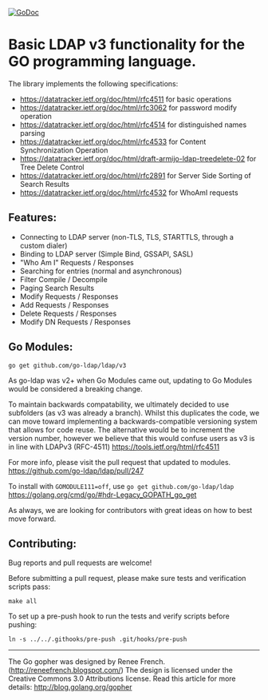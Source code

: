 [![GoDoc](https://godoc.org/github.com/go-ldap/ldap?status.svg)](https://godoc.org/github.com/go-ldap/ldap)

# Basic LDAP v3 functionality for the GO programming language.

The library implements the following specifications:
 - https://datatracker.ietf.org/doc/html/rfc4511 for basic operations
 - https://datatracker.ietf.org/doc/html/rfc3062 for password modify operation
 - https://datatracker.ietf.org/doc/html/rfc4514 for distinguished names parsing
 - https://datatracker.ietf.org/doc/html/rfc4533 for Content Synchronization Operation
 - https://datatracker.ietf.org/doc/html/draft-armijo-ldap-treedelete-02 for Tree Delete Control
 - https://datatracker.ietf.org/doc/html/rfc2891 for Server Side Sorting of Search Results
 - https://datatracker.ietf.org/doc/html/rfc4532 for WhoAmI requests

## Features:

 - Connecting to LDAP server (non-TLS, TLS, STARTTLS, through a custom dialer)
 - Binding to LDAP server (Simple Bind, GSSAPI, SASL)
 - "Who Am I" Requests / Responses
 - Searching for entries (normal and asynchronous)
 - Filter Compile / Decompile
 - Paging Search Results
 - Modify Requests / Responses
 - Add Requests / Responses
 - Delete Requests / Responses
 - Modify DN Requests / Responses

## Go Modules:

`go get github.com/go-ldap/ldap/v3`

As go-ldap was v2+ when Go Modules came out, updating to Go Modules would be considered a breaking change.

To maintain backwards compatability, we ultimately decided to use subfolders (as v3 was already a branch).
Whilst this duplicates the code, we can move toward implementing a backwards-compatible versioning system that allows for code reuse.
The alternative would be to increment the version number, however we believe that this would confuse users as v3 is in line with LDAPv3 (RFC-4511)
https://tools.ietf.org/html/rfc4511


For more info, please visit the pull request that updated to modules.
https://github.com/go-ldap/ldap/pull/247

To install with `GOMODULE111=off`, use `go get github.com/go-ldap/ldap`
https://golang.org/cmd/go/#hdr-Legacy_GOPATH_go_get

As always, we are looking for contributors with great ideas on how to best move forward.


## Contributing:

Bug reports and pull requests are welcome!

Before submitting a pull request, please make sure tests and verification scripts pass:
```
make all
```

To set up a pre-push hook to run the tests and verify scripts before pushing:
```
ln -s ../../.githooks/pre-push .git/hooks/pre-push
```

---
The Go gopher was designed by Renee French. (http://reneefrench.blogspot.com/)
The design is licensed under the Creative Commons 3.0 Attributions license.
Read this article for more details: http://blog.golang.org/gopher
